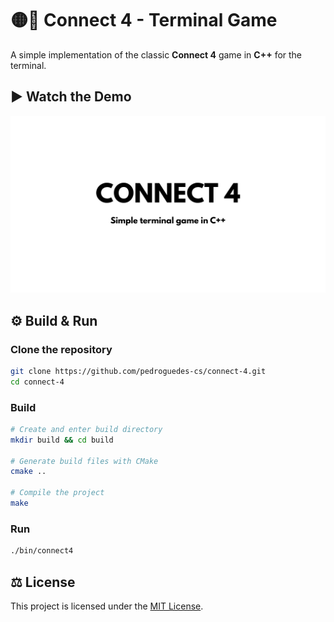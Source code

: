 # 🟡🔴 Connect 4 - Terminal Game

A simple implementation of the classic **Connect 4** game in **C++** for the terminal.  

## ▶️ Watch the Demo
[![Connect 4 - Demo](assets/thumbnail.png)](https://youtu.be/HOrA5nEC7xU)

## ⚙️ Build & Run

### Clone the repository  
```bash
git clone https://github.com/pedroguedes-cs/connect-4.git
cd connect-4
```
### Build
```bash
# Create and enter build directory
mkdir build && cd build

# Generate build files with CMake
cmake ..

# Compile the project
make
```
### Run
```bash
./bin/connect4
```

## ⚖️ License
This project is licensed under the [MIT License](LICENSE).

